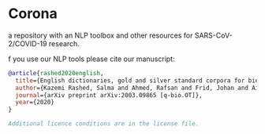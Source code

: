 # Corona
a repository with an NLP toolbox and other resources for SARS-CoV-2/COVID-19 research.


f you use our NLP tools please cite our manuscript: 


```bibtex
@article{rashed2020english,
  title={English dictionaries, gold and silver standard corpora for biomedical natural language processing related to SARS-CoV-2 and COVID-19},
  author={Kazemi Rashed, Salma and Ahmed, Rafsan and Frid, Johan and Aits, Sonja},
  journal={arXiv preprint arXiv:2003.09865 [q-bio.OT]},
  year={2020}
}

Additional licence conditions are in the license file.
